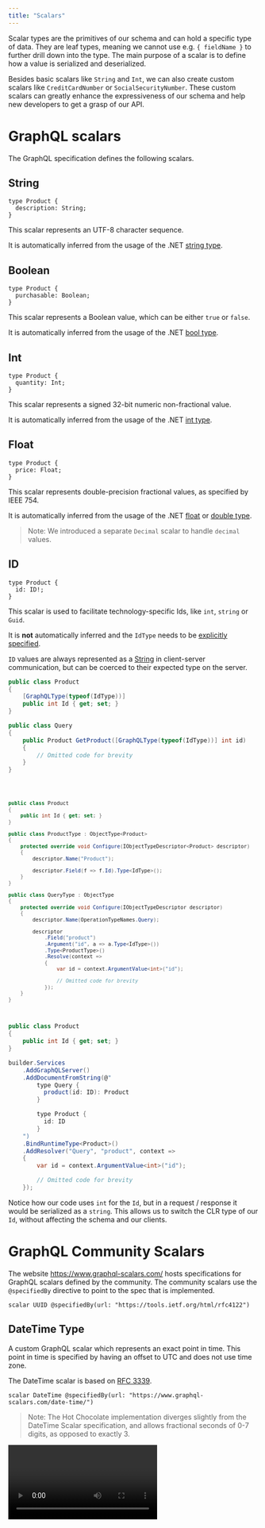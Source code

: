 ```yaml
---
title: "Scalars"
---
```


Scalar types are the primitives of our schema and can hold a specific type of data. They are leaf types, meaning we cannot use e.g. `{ fieldName }` to further drill down into the type. The main purpose of a scalar is to define how a value is serialized and deserialized.

Besides basic scalars like `String` and `Int`, we can also create custom scalars like `CreditCardNumber` or `SocialSecurityNumber`. These custom scalars can greatly enhance the expressiveness of our schema and help new developers to get a grasp of our API.

# GraphQL scalars

The GraphQL specification defines the following scalars.

## String

```sdl
type Product {
  description: String;
}
```

This scalar represents an UTF-8 character sequence.

It is automatically inferred from the usage of the .NET [string type](https://docs.microsoft.com/dotnet/csharp/language-reference/builtin-types/reference-types#the-string-type).

## Boolean

```sdl
type Product {
  purchasable: Boolean;
}
```

This scalar represents a Boolean value, which can be either `true` or `false`.

It is automatically inferred from the usage of the .NET [bool type](https://docs.microsoft.com/dotnet/csharp/language-reference/builtin-types/bool).

## Int

```sdl
type Product {
  quantity: Int;
}
```

This scalar represents a signed 32-bit numeric non-fractional value.

It is automatically inferred from the usage of the .NET [int type](https://docs.microsoft.com/dotnet/api/system.int32).

## Float

```sdl
type Product {
  price: Float;
}
```

This scalar represents double-precision fractional values, as specified by IEEE 754.

It is automatically inferred from the usage of the .NET [float](https://docs.microsoft.com/dotnet/api/system.single) or [double type](https://docs.microsoft.com/dotnet/api/system.double).

> Note: We introduced a separate `Decimal` scalar to handle `decimal` values.

## ID

```sdl
type Product {
  id: ID!;
}
```

This scalar is used to facilitate technology-specific Ids, like `int`, `string` or `Guid`.

It is **not** automatically inferred and the `IdType` needs to be [explicitly specified](/docs/hotchocolate/v16/defining-a-schema/object-types#explicit-types).

`ID` values are always represented as a [String](#string) in client-server communication, but can be coerced to their expected type on the server.

<ExampleTabs>
<Implementation>

```csharp
public class Product
{
    [GraphQLType(typeof(IdType))]
    public int Id { get; set; }
}

public class Query
{
    public Product GetProduct([GraphQLType(typeof(IdType))] int id)
    {
        // Omitted code for brevity
    }
}
```

</Implementation>
<Code>

```csharp
public class Product
{
    public int Id { get; set; }
}

public class ProductType : ObjectType<Product>
{
    protected override void Configure(IObjectTypeDescriptor<Product> descriptor)
    {
        descriptor.Name("Product");

        descriptor.Field(f => f.Id).Type<IdType>();
    }
}

public class QueryType : ObjectType
{
    protected override void Configure(IObjectTypeDescriptor descriptor)
    {
        descriptor.Name(OperationTypeNames.Query);

        descriptor
            .Field("product")
            .Argument("id", a => a.Type<IdType>())
            .Type<ProductType>()
            .Resolve(context =>
            {
                var id = context.ArgumentValue<int>("id");

                // Omitted code for brevity
            });
    }
}
```

</Code>
<Schema>

```csharp
public class Product
{
    public int Id { get; set; }
}
```

```csharp
builder.Services
    .AddGraphQLServer()
    .AddDocumentFromString(@"
        type Query {
          product(id: ID): Product
        }

        type Product {
          id: ID
        }
    ")
    .BindRuntimeType<Product>()
    .AddResolver("Query", "product", context =>
    {
        var id = context.ArgumentValue<int>("id");

        // Omitted code for brevity
    });
```

</Schema>
</ExampleTabs>

Notice how our code uses `int` for the `Id`, but in a request / response it would be serialized as a `string`. This allows us to switch the CLR type of our `Id`, without affecting the schema and our clients.

# GraphQL Community Scalars

The website <https://www.graphql-scalars.com/> hosts specifications for GraphQL scalars defined by the community. The community scalars use the `@specifiedBy` directive to point to the spec that is implemented.

```sdl
scalar UUID @specifiedBy(url: "https://tools.ietf.org/html/rfc4122")
```

## DateTime Type

A custom GraphQL scalar which represents an exact point in time. This point in time is specified by having an offset to UTC and does not use time zone.

The DateTime scalar is based on [RFC 3339](https://datatracker.ietf.org/doc/html/rfc3339).

```sdl
scalar DateTime @specifiedBy(url: "https://www.graphql-scalars.com/date-time/")
```

> Note: The Hot Chocolate implementation diverges slightly from the DateTime Scalar specification, and allows fractional seconds of 0-7 digits, as opposed to exactly 3.

<Video videoId="gO3bNKBmXZM" />

# .NET Scalars

In addition to the scalars defined by the specification, Hot Chocolate also supports the following set of scalar types:

| Type            | Description                                                                                      |
| --------------- | ------------------------------------------------------------------------------------------------ |
| `Byte`          | Byte                                                                                             |
| `ByteArray`     | Base64 encoded array of bytes                                                                    |
| `Short`         | Signed 16-bit numeric non-fractional value                                                       |
| `Long`          | Signed 64-bit numeric non-fractional value                                                       |
| `Decimal`       | .NET Floating Point Type                                                                         |
| `Url`           | Url                                                                                              |
| `Date`          | ISO-8601 date                                                                                    |
| `LocalDate`     | ISO date string, represented as UTF-8 character sequences YYYY-MM-DD, as defined in [RFC3339][1] |
| `LocalDateTime` | Local date/time string (i.e., with no associated timezone) with the format `YYYY-MM-DDThh:mm:ss` |
| `LocalTime`     | Local time string (i.e., with no associated timezone) in 24-hr `HH:mm:ss`                        |
| `TimeSpan`      | ISO-8601 duration                                                                                |
| `Uuid`          | GUID                                                                                             |
| `Any`           | This type can be anything, string, int, list or object, etc.                                     |

[1]: https://tools.ietf.org/html/rfc3339

## Uuid Type

The `Uuid` scalar supports the following serialization formats.

| Specifier   | Format                                                               |
| ----------- | -------------------------------------------------------------------- |
| N           | 00000000000000000000000000000000                                     |
| D (default) | 00000000-0000-0000-0000-000000000000                                 |
| B           | {00000000-0000-0000-0000-000000000000}                               |
| P           | (00000000-0000-0000-0000-000000000000)                               |
| X           | {0x00000000,0x0000,0x0000,{0x00,0x00,0x00,0x00,0x00,0x00,0x00,0x00}} |

The `UuidType` will always return the value in the specified format. In case it is used as an input type, it will first try to parse the result in the specified format. If the parsing does not succeed, it will try to parse the value in other formats.

To change the default format we have to register the `UuidType` with the specifier on the schema:

```csharp
builder.Services
   .AddGraphQLServer()
   .AddType(new UuidType('D'));
```

## Any Type

The `Any` scalar is a special type that can be compared to `object` in C#.
`Any` allows us to specify any literal or return any output type.

Consider the following type:

```sdl
type Query {
  foo(bar: Any): String
}
```

Since our field `foo` specifies an argument `bar` of type `Any` all of the following queries would be valid:

```graphql
{
  a: foo(bar: 1)
  b: foo(bar: [1, 2, 3, 4, 5])
  a: foo(bar: "abcdef")
  a: foo(bar: true)
  a: foo(bar: { a: "foo", b: { c: 1 } })
  a: foo(bar: [{ a: "foo", b: { c: 1 } }, { a: "foo", b: { c: 1 } }])
}
```

The same goes for the output side. `Any` can return a structure of data although it is a scalar type.

If we want to access the data we can either fetch data as an object or you can ask the context to provide it as a specific object.

```csharp
object foo = context.ArgumentValue<object>("bar");
Foo foo = context.ArgumentValue<Foo>("bar");
```

We can also ask the context which kind the current argument is:

```csharp
ValueKind kind = context.ArgumentKind("bar");
```

The value kind will tell us by which kind of literal the argument is represented.

> An integer literal can still contain a long value and a float literal could be a decimal but it also could just be a float.

```csharp
public enum ValueKind
{
    String,
    Integer,
    Float,
    Boolean,
    Enum,
    Object,
    Null
}
```

If we want to access an object dynamically without serializing it to a strongly typed model we can get it as `IReadOnlyDictionary<string, object>` or as `ObjectValueNode`.

Lists can be accessed generically by getting them as `IReadOnlyList<object>` or as `ListValueNode`.

# Additional Scalars

We also offer a separate package with scalars for more specific use cases.

To use these scalars we have to add the `HotChocolate.Types.Scalars` package.

<PackageInstallation packageName="HotChocolate.Types.Scalars" />

**Available Scalars:**

| Type             | Description                                                                                                                                              |
| ---------------- | -------------------------------------------------------------------------------------------------------------------------------------------------------- |
| EmailAddress     | Email address, represented as UTF-8 character sequences, as defined in [RFC5322](https://tools.ietf.org/html/rfc5322)                                    |
| HexColor         | HEX color code                                                                                                                                           |
| Hsl              | CSS HSL color as defined [here][2]                                                                                                                       |
| Hsla             | CSS HSLA color as defined [here][2]                                                                                                                      |
| IPv4             | IPv4 address as defined [here](https://en.wikipedia.org/wiki/IPv4)                                                                                       |
| IPv6             | IPv6 address as defined in [RFC8064](https://tools.ietf.org/html/rfc8064)                                                                                |
| Isbn             | ISBN-10 or ISBN-13 number as defined [here](https://en.wikipedia.org/wiki/International_Standard_Book_Number)                                            |
| Latitude         | Decimal degrees latitude number                                                                                                                          |
| Longitude        | Decimal degrees longitude number                                                                                                                         |
| LocalCurrency    | Currency string                                                                                                                                          |
| MacAddress       | IEEE 802 48-bit (MAC-48/EUI-48) and 64-bit (EUI-64) Mac addresses, represented as UTF-8 character sequences, as defined in [RFC7042][3] and [RFC7043][4] |
| NegativeFloat    | Double‐precision fractional value less than 0                                                                                                            |
| NegativeInt      | Signed 32-bit numeric non-fractional with a maximum of -1                                                                                                |
| NonEmptyString   | Non empty textual data, represented as UTF‐8 character sequences with at least one character                                                             |
| NonNegativeFloat | Double‐precision fractional value greater than or equal to 0                                                                                             |
| NonNegativeInt   | Unsigned 32-bit numeric non-fractional value greater than or equal to 0                                                                                  |
| NonPositiveFloat | Double‐precision fractional value less than or equal to 0                                                                                                |
| NonPositiveInt   | Signed 32-bit numeric non-fractional value less than or equal to 0                                                                                       |
| PhoneNumber      | A value that conforms to the standard E.164 format as defined [here](https://en.wikipedia.org/wiki/E.164)                                                |
| PositiveInt      | Signed 32‐bit numeric non‐fractional value of at least the value 1                                                                                       |
| PostalCode       | Postal code                                                                                                                                              |
| Port             | TCP port within the range of 0 to 65535                                                                                                                  |
| Rgb              | CSS RGB color as defined [here](https://developer.mozilla.org/docs/Web/CSS/color_value#rgb_colors)                                                       |
| Rgba             | CSS RGBA color as defined [here](https://developer.mozilla.org/docs/Web/CSS/color_value#rgb_colors)                                                      |
| SignedByte       | Signed 8-bit numeric non‐fractional value greater than or equal to -127 and smaller than or equal to 128.                                                |
| UnsignedInt      | Unsigned 32‐bit numeric non‐fractional value greater than or equal to 0                                                                                  |
| UnsignedLong     | Unsigned 64‐bit numeric non‐fractional value greater than or equal to 0                                                                                  |
| UnsignedShort    | Unsigned 16‐bit numeric non‐fractional value greater than or equal to 0 and smaller or equal to 65535.                                                   |
| UtcOffset        | A value of format `±hh:mm`                                                                                                                               |

[2]: https://developer.mozilla.org/docs/Web/CSS/color_value#hsl_colors
[3]: https://tools.ietf.org/html/rfc7042#page-19
[4]: https://tools.ietf.org/html/rfc7043

Most of these scalars are built on top of native .NET types. An Email Address for example is represented as a `string`, but just returning a `string` from our resolver would result in Hot Chocolate interpreting it as a `StringType`. We need to explicitly specify that the returned type (`string`) should be treated as an `EmailAddressType`.

```csharp
[GraphQLType(typeof(EmailAddressType))]
public string GetEmail() => "test@example.com";
```

[Learn more about explicitly specifying GraphQL types](/docs/hotchocolate/v16/defining-a-schema/object-types#explicit-types)

## NodaTime

We also offer a package specifically for [NodaTime](https://github.com/nodatime/nodatime).

It can be installed like the following.

<PackageInstallation packageName="HotChocolate.Types.NodaTime" />

**Available Scalars:**

| Type           | Description                                                                               | Example                                       |
| -------------- | ----------------------------------------------------------------------------------------- | --------------------------------------------- |
| DateTimeZone   | A [NodaTime DateTimeZone](https://nodatime.org/TimeZones)                                 | `"Europe/Rome"`                               |
| Duration       | A [NodaTime Duration](https://nodatime.org/3.0.x/userguide/duration-patterns)             | `"-123:07:53:10.019"`                         |
| Instant        | A [NodaTime Instant](https://nodatime.org/3.0.x/userguide/instant-patterns)               | `"2020-02-20T17:42:59Z"`                      |
| IsoDayOfWeek   | A [NodaTime IsoDayOfWeek](https://nodatime.org/3.0.x/api/NodaTime.IsoDayOfWeek.html)      | `7`                                           |
| LocalDate      | A [NodaTime LocalDate](https://nodatime.org/3.0.x/userguide/localdate-patterns)           | `"2020-12-25"`                                |
| LocalDateTime  | A [NodaTime LocalDateTime](https://nodatime.org/3.0.x/userguide/localdatetime-patterns)   | `"2020-12-25T13:46:78"`                       |
| LocalTime      | A [NodaTime LocalTime](https://nodatime.org/3.0.x/userguide/localtime-patterns)           | `"12:42:13.03101"`                            |
| OffsetDateTime | A [NodaTime OffsetDateTime](https://nodatime.org/3.0.x/userguide/offsetdatetime-patterns) | `"2020-12-25T13:46:78+02:35"`                 |
| OffsetDate     | A [NodaTime OffsetDate](https://nodatime.org/3.0.x/userguide/offsetdate-patterns)         | `"2020-12-25+02:35"`                          |
| OffsetTime     | A [NodaTime OffsetTime](https://nodatime.org/3.0.x/userguide/offsettime-patterns)         | `"13:46:78+02:35"`                            |
| Offset         | A [NodeTime Offset](https://nodatime.org/3.0.x/userguide/offset-patterns)                 | `"+02:35"`                                    |
| Period         | A [NodeTime Period](https://nodatime.org/3.0.x/userguide/period-patterns)                 | `"P-3W3DT139t"`                               |
| ZonedDateTime  | A [NodaTime ZonedDateTime](https://nodatime.org/3.0.x/userguide/zoneddatetime-patterns)   | `"2020-12-31T19:40:13 Asia/Kathmandu +05:45"` |

When returning a NodaTime type from one of our resolvers, for example a `NodaTime.Duration`, we also need to explicitly register the corresponding scalar type. In the case of a `NodaTime.Duration` this would be the `DurationType` scalar.

```csharp
public class Query
{
    public Duration GetDuration() => Duration.FromMinutes(3);
}
```

```csharp
builder.Services
    .AddGraphQLServer()
    .AddQueryType<Query>()
    .AddType<DurationType>();
```

This package was originally developed by [@shoooe](https://github.com/shoooe).

# Binding behavior

Hot Chocolate binds most of the native .NET types automatically.
A `System.String` is for example automatically mapped to a `StringType` in the schema.

We can override these mappings by explicitly specifying type bindings.

```csharp
builder.Services
    .AddGraphQLServer()
    .BindRuntimeType<string, StringType>();
```

Furthermore, we can also bind scalars to arrays or type structures:

```csharp
builder.Services
    .AddGraphQLServer()
    .BindRuntimeType<byte[], ByteArrayType>();
```

Hot Chocolate only exposes the used scalars in the generated schema, keeping it simple and clean.

# Custom Converters

We can reuse existing scalar types and bind them to different runtime types by specifying converters.

We could for example register converters between [NodaTime](https://nodatime.org/)'s `OffsetDateTime` and .NET's `DateTimeOffset` to reuse the existing `DateTimeType`.

```csharp
public class Query
{
    public OffsetDateTime GetDateTime(OffsetDateTime offsetDateTime)
    {
        return offsetDateTime;
    }
}
```

```csharp
builder.Services
    .AddGraphQLServer()
    .AddQueryType<Query>()
    .BindRuntimeType<OffsetDateTime, DateTimeType>()
    .AddTypeConverter<OffsetDateTime, DateTimeOffset>(
        x => x.ToDateTimeOffset())
    .AddTypeConverter<DateTimeOffset, OffsetDateTime>(
        x => OffsetDateTime.FromDateTimeOffset(x));
```

# Scalar Options

Some scalars like `TimeSpan` or `Uuid` have options like their serialization format.

We can specify these options by registering the scalar explicitly.

```csharp
builder.Services
    .AddGraphQLServer()
    .AddType(new UuidType('D'));
```

# Custom Scalars

All scalars in Hot Chocolate are defined through a `ScalarType`.
The easiest way to create a custom scalar is to extend `ScalarType<TRuntimeType, TLiteral>`.
This base class already includes basic serialization and parsing logic.

```csharp
public sealed class CreditCardNumberType : ScalarType<string, StringValueNode>
{
    private readonly ICreditCardValidator _validator;

    // we can inject services that have been registered
    // with the DI container
    public CreditCardNumberType(ICreditCardValidator validator)
        : base("CreditCardNumber")
    {
        _validator = validator;

        Description = "Represents a credit card number";
    }

    // is another StringValueNode an instance of this scalar
    protected override bool IsInstanceOfType(StringValueNode valueSyntax)
        => IsInstanceOfType(valueSyntax.Value);

    // is another string .NET type an instance of this scalar
    protected override bool IsInstanceOfType(string runtimeValue)
        => _validator.ValidateCreditCard(runtimeValue);

    public override IValueNode ParseResult(object? resultValue)
        => ParseValue(resultValue);

    // define how a value node is parsed to the string .NET type
    protected override string ParseLiteral(StringValueNode valueSyntax)
        => valueSyntax.Value;

    // define how the string .NET type is parsed to a value node
    protected override StringValueNode ParseValue(string runtimeValue)
        => new StringValueNode(runtimeValue);

    public override bool TryDeserialize(object? resultValue,
        out object? runtimeValue)
    {
        runtimeValue = null;

        if (resultValue is string s && _validator.ValidateCreditCard(s))
        {
            runtimeValue = s;
            return true;
        }

        return false;
    }

    public override bool TrySerialize(object? runtimeValue,
        out object? resultValue)
    {
        resultValue = null;

        if (runtimeValue is string s && _validator.ValidateCreditCard(s))
        {
            resultValue = s;
            return true;
        }

        return false;
    }
}
```

By extending `ScalarType` we have full control over serialization and parsing.

```csharp
public class CreditCardNumberType : ScalarType
{
    private readonly ICreditCardValidator _validator;

    public CreditCardNumberType(ICreditCardValidator validator)
        : base("CreditCardNumber")
    {
        _validator = validator;

        Description = "Represents a credit card number";
    }

    // define which .NET type represents your type
    public override Type RuntimeType { get; } = typeof(string);

    // define which value nodes this type can be parsed from
    public override bool IsInstanceOfType(IValueNode valueSyntax)
    {
        if (valueSyntax == null)
        {
            throw new ArgumentNullException(nameof(valueSyntax));
        }

        return valueSyntax is StringValueNode stringValueNode &&
            _validator.ValidateCreditCard(stringValueNode.Value);
    }

    // define how a value node is parsed to the native .NET type
    public override object ParseLiteral(IValueNode valueSyntax,
        bool withDefaults = true)
    {
        if (valueSyntax is StringValueNode stringLiteral &&
            _validator.ValidateCreditCard(stringLiteral.Value))
        {
            return stringLiteral.Value;
        }

        throw new SerializationException(
            "The specified value has to be a credit card number in the format "
                + "XXXX XXXX XXXX XXXX",
            this);
    }

    // define how the .NET type is parsed to a value node
    public override IValueNode ParseValue(object? runtimeValue)
    {
        if (runtimeValue is string s &&
            _validator.ValidateCreditCard(s))
        {
            return new StringValueNode(null, s, false);
        }

        throw new SerializationException(
            "The specified value has to be a credit card number in the format "
                + "XXXX XXXX XXXX XXXX",
            this);
    }

    public override IValueNode ParseResult(object? resultValue)
    {
        if (resultValue is string s &&
            _validator.ValidateCreditCard(s))
        {
            return new StringValueNode(null, s, false);
        }

        throw new SerializationException(
            "The specified value has to be a credit card number in the format "
                + "XXXX XXXX XXXX XXXX",
            this);
    }

    public override bool TrySerialize(object? runtimeValue,
        out object? resultValue)
    {
        resultValue = null;

        if (runtimeValue is string s &&
            _validator.ValidateCreditCard(s))
        {
            resultValue = s;
            return true;
        }

        return false;
    }

    public override bool TryDeserialize(object? resultValue,
        out object? runtimeValue)
    {
        runtimeValue = null;

        if (resultValue is string s &&
            _validator.ValidateCreditCard(s))
        {
            runtimeValue = s;
            return true;
        }

        return false;
    }
}
```

The implementation of [Hot Chocolate's own scalars](https://github.com/ChilliCream/graphql-platform/tree/main/src/HotChocolate/Core/src/Types.Scalars) can be used as a reference for writing custom scalars.
